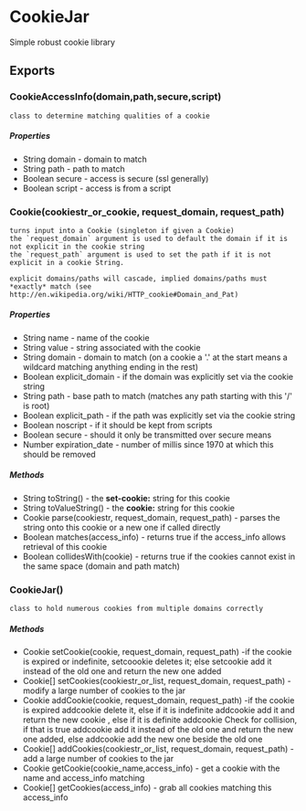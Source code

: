# CookieJar

Simple robust cookie library

## Exports

### CookieAccessInfo(domain,path,secure,script)

    class to determine matching qualities of a cookie

##### Properties

* String domain - domain to match
* String path - path to match
* Boolean secure - access is secure (ssl generally)
* Boolean script - access is from a script


### Cookie(cookiestr_or_cookie, request_domain, request_path)

    turns input into a Cookie (singleton if given a Cookie)
    the `request_domain` argument is used to default the domain if it is not explicit in the cookie string 
    the `request_path` argument is used to set the path if it is not explicit in a cookie String.

    explicit domains/paths will cascade, implied domains/paths must *exactly* match (see http://en.wikipedia.org/wiki/HTTP_cookie#Domain_and_Pat)

##### Properties

* String name - name of the cookie
* String value - string associated with the cookie
* String domain - domain to match (on a cookie a '.' at the start means a wildcard matching anything ending in the rest)
* Boolean explicit_domain - if the domain was explicitly set via the cookie string
* String path - base path to match (matches any path starting with this '/' is root)
* Boolean explicit_path - if the path was explicitly set via the cookie string
* Boolean noscript - if it should be kept from scripts
* Boolean secure - should it only be transmitted over secure means
* Number expiration_date - number of millis since 1970 at which this should be removed

##### Methods

* String toString() - the __set-cookie:__ string for this cookie
* String toValueString() - the __cookie:__ string for this cookie
* Cookie parse(cookiestr, request_domain, request_path) - parses the string onto this cookie or a new one if called directly
* Boolean matches(access_info) - returns true if the access_info allows retrieval of this cookie
* Boolean collidesWith(cookie) - returns true if the cookies cannot exist in the same space (domain and path match)


### CookieJar()

    class to hold numerous cookies from multiple domains correctly

##### Methods

* Cookie setCookie(cookie, request_domain, request_path) -if the cookie is expired or indefinite, setcoookie deletes it; else setcookie add it instead of the old one and return the new one added
* Cookie[] setCookies(cookiestr_or_list, request_domain, request_path) - modify a large number of cookies to the jar
* Cookie addCookie(cookie, request_domain, request_path) -if the cookie is  expired addcookie delete it, else if it is indefinite addcookie add it and return the new cookie , else if it is definite addcookie Check for collision, if that is true addcookie add it instead of the old one and return the new one added, else addcookie add the new one beside the old one
* Cookie[] addCookies(cookiestr_or_list, request_domain, request_path) - add a large number of cookies to the jar
* Cookie getCookie(cookie_name,access_info) - get a cookie with the name and access_info matching
* Cookie[] getCookies(access_info) - grab all cookies matching this access_info
